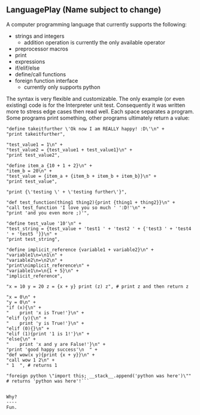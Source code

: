 LanguagePlay (Name subject to change)
--------
A computer programming language that currently supports the following:
    
- strings and integers
    - addition operation is currently the only available operator
- preprocessor macros
- print
- expressions
- if/elif/else
- define/call functions
- foreign function interface
    - currently only supports python
    
The syntax is very flexible and customizable.
The only example (or even existing) code is for the Interpreter unit test. Consequently it was written more to stress edge cases then read well.
Each space separates a program. Some programs print something, other programs ultimately return a value:

```
"define takeitfurther \'Ok now I am REALLY happy! :D\'\n" + 
"print takeitfurther",

"test_value1 = 1\n" + 
"test_value2 = {test_value1 + test_value1}\n" +
"print test_value2",

"define item_a {10 + 1 + 2}\n" + 
"item_b = 20\n" + 
"test_value = {item_a + {item_b + item_b + item_b}}\n" + 
"print test_value",

"print {\'testing \' + \'testing further\'}",

"def test_function(thing1 thing2){print {thing1 + thing2}}\n" + 
"call test_function 'I love you so much ' ':D!'\n" +
"print 'and you even more ;)'",

"define test_value '10'\n" + 
"test_string = {test_value + 'test1 ' + 'test2 ' + {'test3 ' + 'test4 ' + 'test5 '}}\n" +
"print test_string",

"define implicit_reference {variable1 + variable2}\n" +
"variable1\n=\n1\n" +
"variable2\n=\n2\n" +
"print\nimplicit_reference\n" +
"variable1\n=\n{1 + 5}\n" +
"implicit_reference",

"x = 10 y = 20 z = {x + y} print (z) z", # print z and then return z

"x = 0\n" + 
"y = 0\n" + 
"if (x){\n" +
"    print 'x is True!'}\n" +
"elif (y){\n" +
"    print 'y is True!'}\n" +
"elif (0){}\n" + 
"elif (1){print '1 is 1!'}\n" + 
"else{\n" + 
"    print 'x and y are False!'}\n" +
"print 'good happy success'\n  " +
"def wow(x y){print {x + y}}\n" + 
"call wow 1 2\n" + 
" 1  ", # returns 1

"foreign python \"import this; __stack__.append('python was here')\"" # returns 'python was here'!```


Why?
----
Fun.